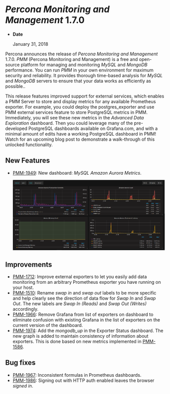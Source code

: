 # *Percona Monitoring and Management* 1.7.0

* **Date**

    January 31, 2018

Percona announces the release of *Percona Monitoring and Management* 1.7.0.  *PMM* (Percona Monitoring and Management) is a free and open-source platform for managing and monitoring *MySQL* and *MongoDB* performance.  You can run *PMM* in your own environment for maximum security and reliability. It provides thorough time-based analysis for *MySQL* and *MongoDB* servers to ensure that your data works as efficiently as possible..

This release features improved support for external services, which enables a PMM Server to store and display metrics for any available Prometheus exporter. For example, you could deploy the postgres_exporter and use PMM external services feature to store PostgreSQL metrics in PMM.  Immediately, you will see these new metrics in the *Advanced Data Exploration* dashboard. Then you could leverage many of the pre-developed PostgreSQL dashboards available on Grafana.com, and with a minimal amount of edits have a working PostgreSQL dashboard in PMM!  Watch for an upcoming blog post to demonstrate a walk-through of this unlocked functionality.

## New Features

* [PMM-1949](https://jira.percona.com/browse/PMM-1949): New dashboard: *MySQL Amazon Aurora Metrics*.

    ![image](../_images/1-7-0.1.png)

## Improvements

* [PMM-1712](https://jira.percona.com/browse/PMM-1712): Improve external exporters to let you easily add data monitoring from an arbitrary Prometheus exporter you have running on your host.
* [PMM-1510](https://jira.percona.com/browse/PMM-1510): Rename *swap in* and *swap out* labels to be more specific and help clearly see the direction of data flow for *Swap In* and *Swap Out*. The new labels are *Swap In (Reads)* and *Swap Out (Writes)* accordingly.
* [PMM-1966](https://jira.percona.com/browse/PMM-1966): Remove Grafana from list of exporters on dashboard to eliminate confusion with existing Grafana in the list of exporters on the current version of the dashboard.
* [PMM-1974](https://jira.percona.com/browse/PMM-1974): Add the *mongodb_up* in the Exporter Status dashboard. The new graph is added to maintain consistency of information about exporters. This is done based on new metrics implemented in [PMM-1586](https://jira.percona.com/browse/PMM-1586).

## Bug fixes

* [PMM-1967](https://jira.percona.com/browse/PMM-1967): Inconsistent formulas in Prometheus dashboards.
* [PMM-1986](https://jira.percona.com/browse/PMM-1986): Signing out with HTTP auth enabled leaves the browser *signed in*.
